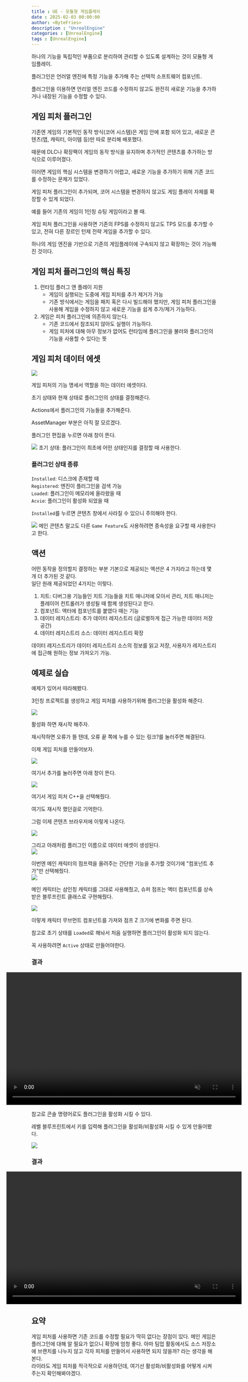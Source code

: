 ```yaml
---
title : UE - 모듈형 게임플레이
date : 2025-02-03 00:00:00
author: <ByteFries>
description : "UnrealEngine"
categories : [UnrealEngine]
tags : [UnrealEngine]
---
```


하나의 기능을 독립적인 부품으로 분리하여 관리할 수 있도록 설계하는 것이 모듈형 게임플레이.

플러그인은 언러얼 엔진에 특정 기능을 추가해 주는 선택적 소프트웨어 컴포넌트.  

플러그인을 이용하면 언리얼 엔진 코드를 수정하지 않고도 완전히 새로운 기능을 추가하거나 내장된 기능을 수정할 수 있다.  

## <span style = "font-weight: 800;">게임 피처 플러그인</span>

기존엔 게임의 기본적인 동작 방식(코어 시스템)은 게임 안에 포함 되어 있고, 새로운 콘텐츠(맵, 캐릭터, 아이템 등)만 따로 분리해 배포했다.  

때문에 DLC나 확장팩이 게임의 동작 방식을 유지하며 추가적인 콘텐츠를 추가하는 방식으로 이루어졌다.  

이러면 게임의 핵심 시스템을 변경하기 어렵고, 새로운 기능을 추가하기 위해 기존 코드를 수정하는 문제가 있었다.  

게임 피처 플러그인이 추가되며, 코어 시스템을 변경하지 않고도 게임 플레이 자체를 확장할 수 있게 되었다.  

예를 들어 기존의 게임이 1인칭 슈팅 게임이라고 볼 때.  

게임 피처 플러그인을 사용하면 기존의 FPS를 수정하지 않고도 TPS 모드를 추가할 수 있고, 전혀 다른 장르인 턴제 전략 게임을 추가할 수 있다.  

하나의 게임 엔진을 기반으로 기존의 게임플레이에 구속되지 않고 확장하는 것이 가능해진 것이다.  

## <span style = "font-weight: 800;">게임 피처 플러그인의 핵심 특징</span>  

1. 런타임 플러그 앤 플레이 지원  
	- 게임이 실행되는 도중에 게임 피처를 추가 제거가 가능  
	- 기존 방식에서는 게임을 패치 혹은 다시 빌드해야 했지만, 게임 피처 플러그인을 사용해 게임을 수정하지 않고 새로운 기능을 쉽게 추가/제거 가능하다.  
2. 게임은 피처 플러그인에 의존하지 않는다.  
	- 기존 코드에서 참조되지 않아도 실행이 가능하다.  
	- 게임 피처에 대해 아무 정보가 없어도 런타임에 플러그인을 불러와 플러그인의 기능을 사용할 수 있다는 뜻  


## <span style = "font-weight: 800;">게임 피처 데이터 에셋</span>
![](/assets/image/2025-02-03/img1.png)

게임 피처의 기능 명세서 역할을 하는 데이터 에셋이다.

초기 상태와 현재 상태로 플러그인의 상태를 결정해준다.  

Actions에서 플러그인의 기능들을 추가해준다.

AssetManager 부분은 아직 잘 모르겠다.  

플러그인 편집을 누르면 아래 창이 뜬다.  

![](/assets/image/2025-02-03/img2.png)
초기 상태: 플러그인이 최초에 어떤 상태인지를 결정할 때 사용한다.  

### <span style = "font-weight: 800;">플러그인 상태 종류</span>
`Installed`: 디스크에 존재할 때  
`Registered`: 엔진이 플러그인을 검색 가능  
`Loaded`: 플러그인이 메모리에 올라왔을 때  
`Acvie`: 플러그인이 활성화 되었을 때  

`Installed`를 누르면 콘텐츠 창에서 사라질 수 있으니 주의해야 한다.  

![](/assets/image/2025-02-03/img3.png)
메인 콘텐츠 말고도 다른 `Game Feature`도 사용하려면 종속성을 요구할 때 사용한다고 한다.  

## <span style = "font-weight: 800;">액션</span>
어떤 동작을 정의할지 결정하는 부분
기본으로 제공되는 액션은 4 가지라고 하는데 몇 개 더 추가된 것 같다.  
일단 원래 제공되었던 4가지는 이렇다.  

1. 치트: 디버그용 기능들인 치트 기능들을 치트 매니저에 모아서 관리, 치트 매니저는 플레이어 컨트롤러가 생성될 때 함께 생성된다고 한다.
2. 컴포넌트: 액터에 컴포넌트를 붙였다 때는 기능
3. 데이터 레지스트리: 추가 데이터 레지스트리 (글로벌하게 접근 가능한 데이터 저장 공간)
4. 데이터 레지스트리 소스: 데이터 레지스트리 확장

데이터 레지스트리가 데이터 레지스트리 소스의 정보를 읽고 저장, 사용자가 레지스트리에 접근해 원하는 정보 가져오기 가능.  

## <span style = "font-weight: 800;">예제로 실습</span>

예제가 있어서 따라해봤다.

3인칭 프로젝트를 생성하고 게임 피처를 사용하기위해 플러그인을 활성화 해준다.

![](/assets/image/2025-02-03/img4.png)

활성화 하면 재시작 해주자.  

재시작하면 오류가 뜰 텐데, 오류 끝 쪽에 누를 수 있는 링크?를 눌러주면 해결된다.  

이제 게임 피처를 만들어보자.  

![](/assets/image/2025-02-03/img5.png)

여기서 추가를 눌러주면 아래 창이 뜬다.

![](/assets/image/2025-02-03/img6.png)

여기서 게임 피처 C++을 선택해줬다.

여기도 재시작 했던걸로 기억한다.  

그럼 이제 콘텐츠 브라우저에 이렇게 나온다.

![](/assets/image/2025-02-03/img7.png)

그리고 아래처럼 플러그인 이름으로 데이터 에셋이 생성된다.  
![](/assets/image/2025-02-03/img8.png)


이번엔 메인 캐릭터의 점프력을 올려주는 간단한 기능을 추가할 것이기에 "컴포넌트 추가"만 선택해줬다.  
![](/assets/image/2025-02-03/img9.png)

메인 캐릭터는 삼인칭 캐릭터를 그대로 사용해줬고, 슈퍼 점프는 액터 컴포넌트를 상속받은 블루프린트 클래스로 구현해줬다.  

![](/assets/image/2025-02-03/img10.png)

이렇게 캐릭터 무브먼트 컴포넌트를 가져와 점프 Z 크기에 변화를 주면 된다.

참고로 초기 상태를 `Loaded`로 해놔서 처음 실행하면 플러그인이 활성화 되지 않는다.  

꼭 사용하려면 `Active` 상태로 만들어야한다.  


### <span style = "font-weight: 800;">결과</span>
<div style="display: flex; justify-content: center; align-items: center;">
  <video width="640" height="360" autoplay muted loop>
    <source src="/assets/mp4/25-02-03/result1.mkv" type="video/webm">
    Your browser does not support the video tag.
  </video>
</div>  

참고로 콘솔 명령어로도 플러그인을 활성화 시킬 수 있다.  

레벨 블루프린트에서 키를 입력해 플러그인을 활성화/비활성화 시킬 수 있게 만들어봤다.  

![](/assets/image/2025-02-03/img11.png)


### <span style = "font-weight: 800;">결과</span>
<div style="display: flex; justify-content: center; align-items: center;">
  <video width="640" height="360" autoplay muted loop>
    <source src="/assets/mp4/25-02-03/result2.mkv" type="video/webm">
    Your browser does not support the video tag.
  </video>
</div>  



## <span style = "font-weight: 800;">요약</span>

게임 피처를 사용하면 기존 코드를 수정할 필요가 딱히 없다는 장점이 있다.
메인 게임은 플러그인에 대해 알 필요가 없으니 확장에 엄청 좋다.
아마 팀업 활동에서도 소스 저장소에 브랜치를 나누지 않고 각자 피처를 만들어서 사용하면 되지 않을까? 라는 생각을 해본다.  
라이라도 게임 피처를 적극적으로 사용하던데, 여기선 활성화/비활성화를 어떻게 시켜주는지 확인해봐야겠다.
